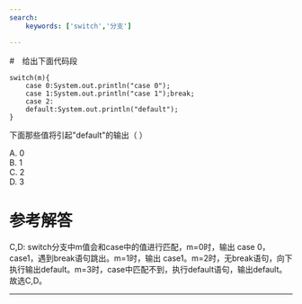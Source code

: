 ```yaml
---
search:
    keywords: ['switch','分支']

---
```



#　给出下面代码段
```
switch(m){
    case 0:System.out.println("case 0");
    case 1:System.out.println("case 1");break;
    case 2:
    default:System.out.println("default");
}
```
下面那些值将引起"default"的输出（ ）

A. 0    
B. 1     
C. 2    
D. 3


# 参考解答

C,D:
switch分支中m值会和case中的值进行匹配，m=0时，输出 case 0，case1，遇到break语句跳出。m=1时，输出 case1。m=2时，无break语句，向下执行输出default。m=3时，case中匹配不到，执行default语句，输出default。故选C,D。

---